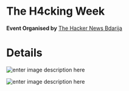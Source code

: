 # The H4cking Week

**Event Organised by** [The Hacker News Bdarija](https://www.youtube.com/channel/UCNFzmwHCejXRfkWfkEtqPbg)
# Details
![enter image description here](https://scontent.fcdg1-1.fna.fbcdn.net/v/t39.30808-6/295279957_362121506106763_6125310408333578490_n.png?_nc_cat=111&ccb=1-7&_nc_sid=730e14&_nc_ohc=gyR05LzaF6gAX-1vPy9&_nc_ht=scontent.fcdg1-1.fna&oh=00_AT8YOUymZpP_ZwKMO1U-OtvoMZYPhlrpTabcjKdetIrSBw&oe=62E34936)

![enter image description here](https://scontent.fcdg1-1.fna.fbcdn.net/v/t39.30808-6/295415070_362119749440272_8264250060655688462_n.jpg?_nc_cat=107&ccb=1-7&_nc_sid=730e14&_nc_ohc=hnTdpjAOUCUAX-M3off&tn=7gOz98T_hV_mNv-m&_nc_ht=scontent.fcdg1-1.fna&oh=00_AT9f5UKuLxX2aXx82AJv_PwcyJp45yf0vMz1oi7naRnluQ&oe=62E27DE7)


